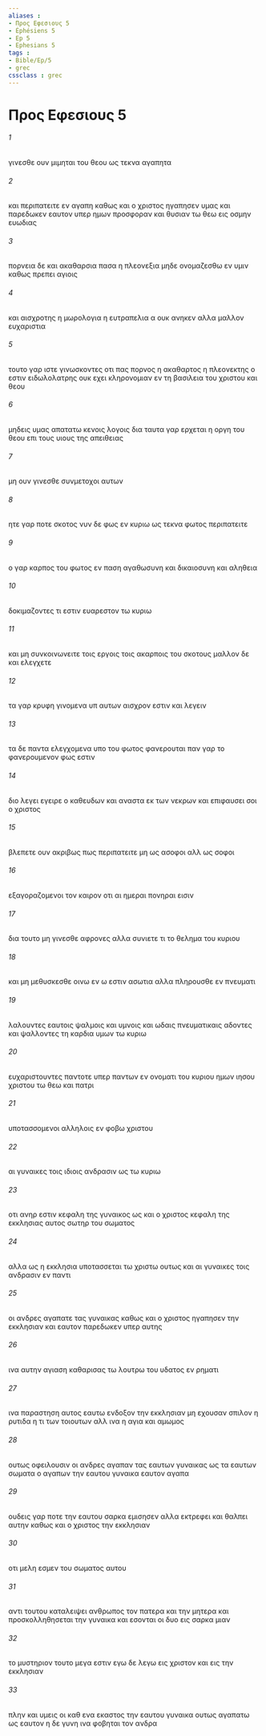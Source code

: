 ```yaml
---
aliases : 
- Προς Εφεσιους 5
- Éphésiens 5
- Ep 5
- Ephesians 5
tags : 
- Bible/Ep/5
- grec
cssclass : grec
---
```


# Προς Εφεσιους 5

###### 1
γινεσθε ουν μιμηται του θεου ως τεκνα αγαπητα
###### 2
και περιπατειτε εν αγαπη καθως και ο χριστος ηγαπησεν υμας και παρεδωκεν εαυτον υπερ ημων προσφοραν και θυσιαν τω θεω εις οσμην ευωδιας
###### 3
πορνεια δε και ακαθαρσια πασα η πλεονεξια μηδε ονομαζεσθω εν υμιν καθως πρεπει αγιοις
###### 4
και αισχροτης η μωρολογια η ευτραπελια α ουκ ανηκεν αλλα μαλλον ευχαριστια
###### 5
τουτο γαρ ιστε γινωσκοντες οτι πας πορνος η ακαθαρτος η πλεονεκτης ο εστιν ειδωλολατρης ουκ εχει κληρονομιαν εν τη βασιλεια του χριστου και θεου
###### 6
μηδεις υμας απατατω κενοις λογοις δια ταυτα γαρ ερχεται η οργη του θεου επι τους υιους της απειθειας
###### 7
μη ουν γινεσθε συνμετοχοι αυτων
###### 8
ητε γαρ ποτε σκοτος νυν δε φως εν κυριω ως τεκνα φωτος περιπατειτε
###### 9
ο γαρ καρπος του φωτος εν παση αγαθωσυνη και δικαιοσυνη και αληθεια
###### 10
δοκιμαζοντες τι εστιν ευαρεστον τω κυριω
###### 11
και μη συνκοινωνειτε τοις εργοις τοις ακαρποις του σκοτους μαλλον δε και ελεγχετε
###### 12
τα γαρ κρυφη γινομενα υπ αυτων αισχρον εστιν και λεγειν
###### 13
τα δε παντα ελεγχομενα υπο του φωτος φανερουται παν γαρ το φανερουμενον φως εστιν
###### 14
διο λεγει εγειρε ο καθευδων και αναστα εκ των νεκρων και επιφαυσει σοι ο χριστος
###### 15
βλεπετε ουν ακριβως πως περιπατειτε μη ως ασοφοι αλλ ως σοφοι
###### 16
εξαγοραζομενοι τον καιρον οτι αι ημεραι πονηραι εισιν
###### 17
δια τουτο μη γινεσθε αφρονες αλλα συνιετε τι το θελημα του κυριου
###### 18
και μη μεθυσκεσθε οινω εν ω εστιν ασωτια αλλα πληρουσθε εν πνευματι
###### 19
λαλουντες εαυτοις ψαλμοις και υμνοις και ωδαις πνευματικαις αδοντες και ψαλλοντες τη καρδια υμων τω κυριω
###### 20
ευχαριστουντες παντοτε υπερ παντων εν ονοματι του κυριου ημων ιησου χριστου τω θεω και πατρι
###### 21
υποτασσομενοι αλληλοις εν φοβω χριστου
###### 22
αι γυναικες τοις ιδιοις ανδρασιν ως τω κυριω
###### 23
οτι ανηρ εστιν κεφαλη της γυναικος ως και ο χριστος κεφαλη της εκκλησιας αυτος σωτηρ του σωματος
###### 24
αλλα ως η εκκλησια υποτασσεται τω χριστω ουτως και αι γυναικες τοις ανδρασιν εν παντι
###### 25
οι ανδρες αγαπατε τας γυναικας καθως και ο χριστος ηγαπησεν την εκκλησιαν και εαυτον παρεδωκεν υπερ αυτης
###### 26
ινα αυτην αγιαση καθαρισας τω λουτρω του υδατος εν ρηματι
###### 27
ινα παραστηση αυτος εαυτω ενδοξον την εκκλησιαν μη εχουσαν σπιλον η ρυτιδα η τι των τοιουτων αλλ ινα η αγια και αμωμος
###### 28
ουτως οφειλουσιν οι ανδρες αγαπαν τας εαυτων γυναικας ως τα εαυτων σωματα ο αγαπων την εαυτου γυναικα εαυτον αγαπα
###### 29
ουδεις γαρ ποτε την εαυτου σαρκα εμισησεν αλλα εκτρεφει και θαλπει αυτην καθως και ο χριστος την εκκλησιαν
###### 30
οτι μελη εσμεν του σωματος αυτου
###### 31
αντι τουτου καταλειψει ανθρωπος τον πατερα και την μητερα και προσκολληθησεται την γυναικα και εσονται οι δυο εις σαρκα μιαν
###### 32
το μυστηριον τουτο μεγα εστιν εγω δε λεγω εις χριστον και εις την εκκλησιαν
###### 33
πλην και υμεις οι καθ ενα εκαστος την εαυτου γυναικα ουτως αγαπατω ως εαυτον η δε γυνη ινα φοβηται τον ανδρα
